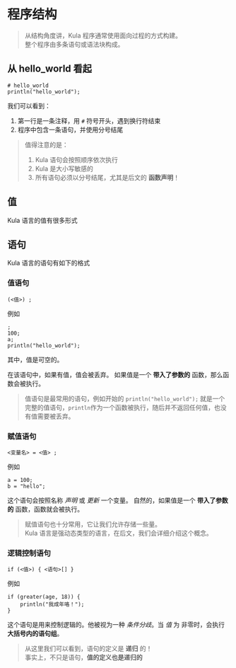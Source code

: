 # 程序结构
> 从结构角度讲，Kula 程序通常使用面向过程的方式构建。    
> 整个程序由多条语句或语法块构成。

## 从 hello_world 看起
```kula
# hello_world
println("hello_world");
```

我们可以看到：
1. 第一行是一条注释，用 `#` 符号开头，遇到换行符结束
2. 程序中包含一条语句，并使用分号结尾

> 值得注意的是：     
> 1. Kula 语句会按照顺序依次执行
> 2. Kula 是大小写敏感的
> 3. 所有语句必须以分号结尾，尤其是后文的 **函数声明**！

## 值
Kula 语言的值有很多形式

## 语句
Kula 语言的语句有如下的格式

### 值语句
```
(<值>) ;
```
例如
```
;
100;
a;
println("hello_world");
```

其中，值是可空的。   

在该语句中，如果有值，值会被丢弃。
如果值是一个 **带入了参数的** 函数，那么函数会被执行。

> 值语句是最常用的语句，例如开始的 `println("hello_world");` 就是一个完整的值语句，`println`作为一个函数被执行，随后并不返回任何值，也没有值需要被丢弃。

### 赋值语句
```
<变量名> = <值> ;
```
例如
```
a = 100;
b = "hello";
```

这个语句会按照名称 *声明* 或 *更新* 一个变量。
自然的，如果值是一个 **带入了参数的** 函数，函数就会被执行。

> 赋值语句也十分常用，它让我们允许存储一些量。    
> Kula 语言是强动态类型的语言，在后文，我们会详细介绍这个概念。

### 逻辑控制语句
```
if (<值>) { <语句>[] }
```
例如
```
if (greater(age, 18)) {
    println("我成年咯！");
}
```

这个语句是用来控制逻辑的。他被视为一种 *条件分歧*。当 *值* 为 非零时，会执行 **大括号内的语句组**。

> 从这里我们可以看到，语句的定义是 **递归** 的！     
> 事实上，不只是语句，**值的定义也是递归的**

